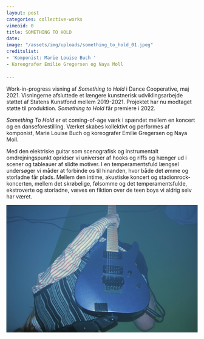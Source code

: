 ```yaml
---
layout: post
categories: collective-works
vimeoid: 0
title: SOMETHING TO HOLD
date: 
image: "/assets/img/uploads/something_to_hold_01.jpeg"
creditslist:
- 'Komponist: Marie Louise Buch '
- Koreografer Emilie Gregersen og Naya Moll

---
```


Work-in-progress visning af _Something to Hold_ i Dance Cooperative, maj 2021. Visningerne afsluttede et længere kunstnerisk udviklingsarbejde støttet af Statens Kunstfond mellem 2019-2021. Projektet har nu modtaget støtte til produktion. _Something to Hold_ får premiere i 2022.

_Something To Hold_ er et coming-of-age værk i spændet mellem en koncert og en danseforestilling. Værket skabes kollektivt og performes af komponist, Marie Louise Buch og koreografer Emilie Gregersen og Naya Moll.

Med den elektriske guitar som scenografisk og instrumentalt omdrejningspunkt opridser vi universer af hooks og riffs og hænger ud i scener og tableauer af slidte motiver. I en temperamentsfuld længsel undersøger vi måder at forbinde os til hinanden, hvor både det ømme og storladne får plads. Mellem den intime, akustiske koncert og stadionrock-koncerten, mellem det skrøbelige, følsomme og det temperamentsfulde, ekstroverte og storladne, væves en fiktion over de teen boys vi aldrig selv har været.

![](/assets/img/uploads/something_to_hold_02.jpeg)
